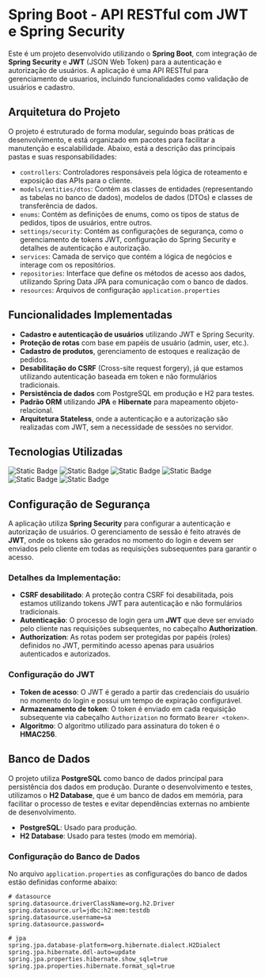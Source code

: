 # Spring Boot - API RESTful com JWT e Spring Security

Este é um projeto  desenvolvido utilizando o **Spring Boot**, com integração de **Spring Security** e **JWT** (JSON Web Token) para a autenticação e autorização de usuários. A aplicação é uma API RESTful para gerenciamento de usuarios, incluindo funcionalidades como validação de usuários e cadastro.

## Arquitetura do Projeto

O projeto é estruturado de forma modular, seguindo boas práticas de desenvolvimento, e está organizado em pacotes para facilitar a manutenção e escalabilidade. Abaixo, está a descrição das principais pastas e suas responsabilidades:

- `controllers`: Controladores responsáveis pela lógica de roteamento e exposição das APIs para o cliente.
- `models/entities/dtos`: Contém as classes de entidades (representando as tabelas no banco de dados), modelos de dados (DTOs) e classes de transferência de dados.
- `enums`: Contém as definições de enums, como os tipos de status de pedidos, tipos de usuários, entre outros.
- `settings/security`: Contém as configurações de segurança, como o gerenciamento de tokens JWT, configuração do Spring Security e detalhes de autenticação e autorização.
- `services`: Camada de serviço que contém a lógica de negócios e interage com os repositórios.
- `repositories`: Interface que define os métodos de acesso aos dados, utilizando Spring Data JPA para comunicação com o banco de dados.
- `resources`: Arquivos de configuração `application.properties` 

## Funcionalidades Implementadas

- **Cadastro e autenticação de usuários** utilizando JWT e Spring Security.
- **Proteção de rotas** com base em papéis de usuário (admin, user, etc.).
- **Cadastro de produtos**, gerenciamento de estoques e realização de pedidos.
- **Desabilitação do CSRF** (Cross-site request forgery), já que estamos utilizando autenticação baseada em token e não formulários tradicionais.
- **Persistência de dados** com PostgreSQL em produção e H2 para testes.
- **Padrão ORM** utilizando **JPA** e **Hibernate** para mapeamento objeto-relacional.
- **Arquitetura Stateless**, onde a autenticação e a autorização são realizadas com JWT, sem a necessidade de sessões no servidor.

## Tecnologias Utilizadas

![Static Badge](https://img.shields.io/badge/Spring-white?logo=spring&color=%23232F3E)
![Static Badge](https://img.shields.io/badge/Spring_Security-white?logo=springsecurity&color=%23232F3E)
![Static Badge](https://img.shields.io/badge/JWT-white?logo=jsonwebtokens&color=%23232F3E)
![Static Badge](https://img.shields.io/badge/-Maven-232F3E?style=flat&logo=apachemaven&logoColor=C71A36)
![Static Badge](https://img.shields.io/badge/Hibernate-white?logo=hibernate&color=%23232F3E)
![Static Badge](https://img.shields.io/badge/-PostgreSQL-232F3E?style=flat&logo=postgresql)




## Configuração de Segurança

A aplicação utiliza **Spring Security** para configurar a autenticação e autorização de usuários. O gerenciamento de sessão é feito através de **JWT**, onde os tokens são gerados no momento do login e devem ser enviados pelo cliente em todas as requisições subsequentes para garantir o acesso.

### Detalhes da Implementação:

- **CSRF desabilitado**: A proteção contra CSRF foi desabilitada, pois estamos utilizando tokens JWT para autenticação e não formulários tradicionais.
- **Autenticação**: O processo de login gera um **JWT** que deve ser enviado pelo cliente nas requisições subsequentes, no cabeçalho **Authorization**.
- **Authorization**: As rotas podem ser protegidas por papéis (roles) definidos no JWT, permitindo acesso apenas para usuários autenticados e autorizados.

### Configuração do JWT

- **Token de acesso**: O JWT é gerado a partir das credenciais do usuário no momento do login e possui um tempo de expiração configurável.
- **Armazenamento de token**: O token é enviado em cada requisição subsequente via cabeçalho `Authorization` no formato `Bearer <token>`.
- **Algoritmo**: O algoritmo utilizado para assinatura do token é o **HMAC256**.

## Banco de Dados

O projeto utiliza **PostgreSQL** como banco de dados principal para persistência dos dados em produção. Durante o desenvolvimento e testes, utilizamos o **H2 Database**, que é um banco de dados em memória, para facilitar o processo de testes e evitar dependências externas no ambiente de desenvolvimento.

- **PostgreSQL**: Usado para produção.
- **H2 Database**: Usado para testes (modo em memória).

### Configuração do Banco de Dados

No arquivo `application.properties` as configurações do banco de dados estão definidas conforme abaixo:

```properties
# datasource
spring.datasource.driverClassName=org.h2.Driver
spring.datasource.url=jdbc:h2:mem:testdb
spring.datasource.username=sa
spring.datasource.password=

# jpa
spring.jpa.database-platform=org.hibernate.dialect.H2Dialect
spring.jpa.hibernate.ddl-auto=update
spring.jpa.properties.hibernate.show_sql=true
spring.jpa.properties.hibernate.format_sql=true

